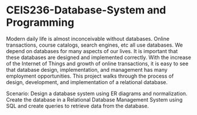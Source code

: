 # CEIS236-Database-System and Programming 
Modern daily life is almost inconceivable without databases. Online transactions, course catalogs, search
engines, etc all use databases. We depend on databases for many aspects of our lives. It is important that these
databases are designed and implemented correctly. With the increase of the Internet of Things and growth of
online transactions, it is easy to see that database design, implementation, and management has many
employment opportunities. This project walks through the process of design, development, and implementation
of a relational database.

Scenario:
Design a database system using ER diagrams and normalization. Create the database in a Relational Database
Management System using SQL and create queries to retrieve data from the database.
